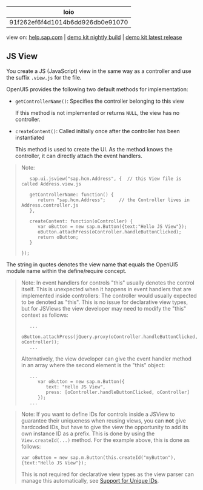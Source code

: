 | loio |
| -----|
| 91f262ef6f4d1014b6dd926db0e91070 |

<div id="loio">

view on: [help.sap.com](https://help.sap.com/viewer/DRAFT/3237636b137e43519a20ad5513c49ccb/latest/en-US/91f262ef6f4d1014b6dd926db0e91070.html) | [demo kit nightly build](https://openui5nightly.hana.ondemand.com/#/topic/91f262ef6f4d1014b6dd926db0e91070) | [demo kit latest release](https://openui5.hana.ondemand.com/#/topic/91f262ef6f4d1014b6dd926db0e91070)</div>
<!-- loio91f262ef6f4d1014b6dd926db0e91070 -->

## JS View

You create a JS \(JavaScript\) view in the same way as a controller and use the suffix `.view.js` for the file.

 OpenUI5 provides the following two default methods for implementation:

-   `getControllerName()`: Specifies the controller belonging to this view

    If this method is not implemented or returns `NULL`, the view has no controller.

-   `createContent()`: Called initially once after the controller has been instantiated

    This method is used to create the UI. As the method knows the controller, it can directly attach the event handlers.


> Note:
> ```lang-js
>    sap.ui.jsview("sap.hcm.Address", {  // this View file is called Address.view.js
>    
>    getControllerName: function() {
>       return "sap.hcm.Address";     // the Controller lives in Address.controller.js
>    },
> 
>    createContent: function(oController) {
>       var oButton = new sap.m.Button({text:"Hello JS View"});
>       oButton.attachPress(oController.handleButtonClicked);
>       return oButton;
>    }
> 
> });
> ```
> 
> 

The string in quotes denotes the view name that equals the OpenUI5 module name within the define/require concept.

> Note:
> In event handlers for controls "this" usually denotes the control itself. This is unexpected when it happens in event handlers that are implemented inside controllers: The controller would usually expected to be denoted as "this". This is no issue for declarative view types, but for JSViews the view developer may need to modify the "this" context as follows:
> 
> ```lang-js
>    ...
>       oButton.attachPress(jQuery.proxy(oController.handleButtonClicked, oController));
>    ...
> 
> ```
> 
> Alternatively, the view developer can give the event handler method in an array where the second element is the "this" object:
> 
> ```lang-js
>    ...
>       var oButton = new sap.m.Button({
>          text: "Hello JS View",
>          press: [oController.handleButtonClicked, oController]
>       });
>    ...
> 
> ```
> 
> 

> Note:
> If you want to define IDs for controls inside a JSView to guarantee their uniqueness when reusing views, you can **not** give hardcoded IDs, but have to give the view the opportunity to add its own instance ID as a prefix. This is done by using the `View.createId(...)` method. For the example above, this is done as follows:
> 
> ```lang-js
> var oButton = new sap.m.Button(this.createId("myButton"), {text:"Hello JS View"});
> ```
> 
> This is not required for declarative view types as the view parser can manage this automatically, see [Support for Unique IDs](Support_for_Unique_IDs_91f28be.md).
> 
> 

